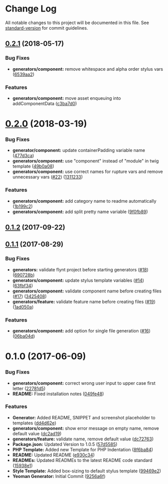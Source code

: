 # Change Log

All notable changes to this project will be documented in this file. See [standard-version](https://github.com/conventional-changelog/standard-version) for commit guidelines.

<a name="0.2.1"></a>
## [0.2.1](https://github.com/flyntwp/generator-flynt/compare/v0.2.0...v0.2.1) (2018-05-17)


### Bug Fixes

* **generators/component:** remove whitespace and alpha order stylus vars ([6539aa2](https://github.com/flyntwp/generator-flynt/commit/6539aa2))


### Features

* **generators/component:** move asset enqueuing into addComponentData ([c3ba7d0](https://github.com/flyntwp/generator-flynt/commit/c3ba7d0))



<a name="0.2.0"></a>
# [0.2.0](https://github.com/flyntwp/generator-flynt/compare/v0.1.2...v0.2.0) (2018-03-19)


### Bug Fixes

* **generator/component:** update containerPadding variable name ([477d3ca](https://github.com/flyntwp/generator-flynt/commit/477d3ca))
* **generators/component:** use "component" instead of "module" in twig template ([49b0a08](https://github.com/flyntwp/generator-flynt/commit/49b0a08))
* **generators/component:** use correct names for rupture vars and remove unnecessary vars ([#22](https://github.com/flyntwp/generator-flynt/issues/22)) ([1311233](https://github.com/flyntwp/generator-flynt/commit/1311233))


### Features

* **generators/component:** add category name to readme automatically ([1b199c2](https://github.com/flyntwp/generator-flynt/commit/1b199c2))
* **generators/component:** add split pretty name variable ([9f0fb89](https://github.com/flyntwp/generator-flynt/commit/9f0fb89))



<a name="0.1.2"></a>
## [0.1.2](https://github.com/flyntwp/generator-flynt/compare/v0.1.1...v0.1.2) (2017-09-22)



<a name="0.1.1"></a>
## [0.1.1](https://github.com/flyntwp/generator-flynt/compare/v0.1.0...v0.1.1) (2017-08-29)


### Bug Fixes

* **generators:** validate flynt project before starting generators ([#18](https://github.com/flyntwp/generator-flynt/issues/18)) ([690728b](https://github.com/flyntwp/generator-flynt/commit/690728b))
* **generators/component:** update stylus template variables ([#14](https://github.com/flyntwp/generator-flynt/issues/14)) ([63fbf34](https://github.com/flyntwp/generator-flynt/commit/63fbf34))
* **generators/component:** validate component name before creating files ([#17](https://github.com/flyntwp/generator-flynt/issues/17)) ([3425408](https://github.com/flyntwp/generator-flynt/commit/3425408))
* **generators/feature:** validate feature name before creating files ([#19](https://github.com/flyntwp/generator-flynt/issues/19)) ([1ad050a](https://github.com/flyntwp/generator-flynt/commit/1ad050a))


### Features

* **generators/component:** add option for single file generation ([#16](https://github.com/flyntwp/generator-flynt/issues/16)) ([06ba04d](https://github.com/flyntwp/generator-flynt/commit/06ba04d))



<a name="0.1.0"></a>
# 0.1.0 (2017-06-09)


### Bug Fixes

* **generators/component:** correct wrong user input to upper case first letter ([22781d5](https://github.com/flyntwp/generator-flynt/commit/22781d5))
* **README:** Fixed installation notes ([049fe48](https://github.com/flyntwp/generator-flynt/commit/049fe48))


### Features

* **Generator:** Added README, SNIPPET and screenshot placeholder to templates ([dd4d62e](https://github.com/flyntwp/generator-flynt/commit/dd4d62e))
* **generators/component:** show error message on empty name, remove default value ([dc2ad19](https://github.com/flyntwp/generator-flynt/commit/dc2ad19))
* **generators/feature:** validate name, remove default value ([dc72763](https://github.com/flyntwp/generator-flynt/commit/dc72763))
* **Package.json:** Updated Version to 1.0.5 ([57d5585](https://github.com/flyntwp/generator-flynt/commit/57d5585))
* **PHP Template:** Added new Template for PHP Indentation ([8f6ba84](https://github.com/flyntwp/generator-flynt/commit/8f6ba84))
* **README:** Updated README ([e930c34](https://github.com/flyntwp/generator-flynt/commit/e930c34))
* **READMEs:** Updated READMEs to the latest README code standard ([15938e1](https://github.com/flyntwp/generator-flynt/commit/15938e1))
* **Style Template:** Added box-sizing to default stylus template ([99469e2](https://github.com/flyntwp/generator-flynt/commit/99469e2))
* **Yeoman Generator:** Initial Commit ([9256a6f](https://github.com/flyntwp/generator-flynt/commit/9256a6f))
